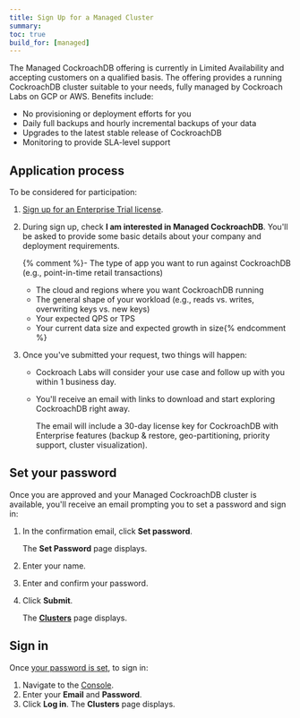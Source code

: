 ```yaml
---
title: Sign Up for a Managed Cluster
summary:
toc: true
build_for: [managed]
---
```


The Managed CockroachDB offering is currently in Limited Availability and accepting customers on a qualified basis. The offering provides a running CockroachDB cluster suitable to your needs, fully managed by Cockroach Labs on GCP or AWS. Benefits include:

- No provisioning or deployment efforts for you
- Daily full backups and hourly incremental backups of your data
- Upgrades to the latest stable release of CockroachDB
- Monitoring to provide SLA-level support

## Application process

To be considered for participation:

1. [Sign up for an Enterprise Trial license](https://www.cockroachlabs.com/get-cockroachdb/).

2. During sign up, check **I am interested in Managed CockroachDB**. You'll be asked to provide some basic details about your company and deployment requirements.

    {% comment %}- The type of app you want to run against CockroachDB (e.g., point-in-time retail transactions)
    - The cloud and regions where you want CockroachDB running
    - The general shape of your workload (e.g., reads vs. writes, overwriting keys vs. new keys)
    - Your expected QPS or TPS
    - Your current data size and expected growth in size{% endcomment %}

3. Once you've submitted your request, two things will happen:
    - Cockroach Labs will consider your use case and follow up with you within 1 business day.
    - You'll receive an email with links to download and start exploring CockroachDB right away.

        The email will include a 30-day license key for CockroachDB with Enterprise features (backup & restore, geo-partitioning, priority support, cluster visualization).

## Set your password

Once you are approved and your Managed CockroachDB cluster is available, you'll receive an email prompting you to set a password and sign in:

1. In the confirmation email, click **Set password**.

    The **Set Password** page displays.

2. Enter your name.
3. Enter and confirm your password.
4. Click **Submit**.

    The [**Clusters**](managed-clusters-page.html) page displays.

## Sign in

Once [your password is set](#set-your-password), to sign in:

1. Navigate to the [Console](https://cockroachlabs.cloud/).
2. Enter your **Email** and **Password**.
3. Click **Log in**.
    The **Clusters** page displays.
